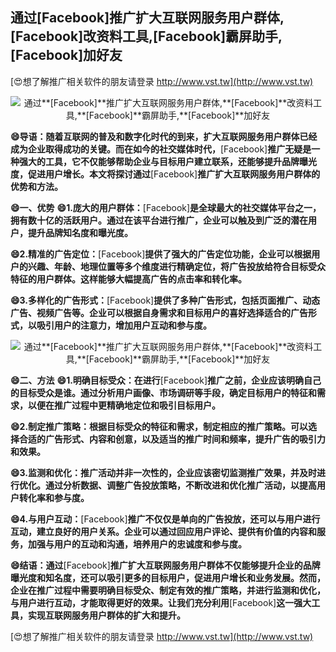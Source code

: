 ## **通过**[Facebook]**推广扩大互联网服务用户群体,**[Facebook]**改资料工具,**[Facebook]**霸屏助手,**[Facebook]**加好友**

[😍想了解推广相关软件的朋友请登录 http://www.vst.tw](http://www.vst.tw)

 <center><img src="https://vst.tw/MP4/tuiguang/png/0.png" alt="通过**[Facebook]**推广扩大互联网服务用户群体,**[Facebook]**改资料工具,**[Facebook]**霸屏助手,**[Facebook]**加好友"></center>

**😄导语：随着互联网的普及和数字化时代的到来，扩大互联网服务用户群体已经成为企业取得成功的关键。而在如今的社交媒体时代，**[Facebook]**推广无疑是一种强大的工具，它不仅能够帮助企业与目标用户建立联系，还能够提升品牌曝光度，促进用户增长。本文将探讨通过**[Facebook]**推广扩大互联网服务用户群体的优势和方法。**

**😄一、优势**
**😄1.庞大的用户群体：**[Facebook]**是全球最大的社交媒体平台之一，拥有数十亿的活跃用户。通过在该平台进行推广，企业可以触及到广泛的潜在用户，提升品牌知名度和曝光度。**

**😄2.精准的广告定位：**[Facebook]**提供了强大的广告定位功能，企业可以根据用户的兴趣、年龄、地理位置等多个维度进行精确定位，将广告投放给符合目标受众特征的用户群体。这样能够大幅提高广告的点击率和转化率。**

**😄3.多样化的广告形式：**[Facebook]**提供了多种广告形式，包括页面推广、动态广告、视频广告等。企业可以根据自身需求和目标用户的喜好选择适合的广告形式，以吸引用户的注意力，增加用户互动和参与度。**

 <center><img src="https://vst.tw/MP4/tuiguang/png/4.png" alt="通过**[Facebook]**推广扩大互联网服务用户群体,**[Facebook]**改资料工具,**[Facebook]**霸屏助手,**[Facebook]**加好友"></center>

**😄二、方法**
**😄1.明确目标受众：在进行**[Facebook]**推广之前，企业应该明确自己的目标受众是谁。通过分析用户画像、市场调研等手段，确定目标用户的特征和需求，以便在推广过程中更精确地定位和吸引目标用户。**

**😄2.制定推广策略：根据目标受众的特征和需求，制定相应的推广策略。可以选择合适的广告形式、内容和创意，以及适当的推广时间和频率，提升广告的吸引力和效果。**

**😄3.监测和优化：推广活动并非一次性的，企业应该密切监测推广效果，并及时进行优化。通过分析数据、调整广告投放策略，不断改进和优化推广活动，以提高用户转化率和参与度。**

**😄4.与用户互动：**[Facebook]**推广不仅仅是单向的广告投放，还可以与用户进行互动，建立良好的用户关系。企业可以通过回应用户评论、提供有价值的内容和服务，加强与用户的互动和沟通，培养用户的忠诚度和参与度。**

**😄结语：通过**[Facebook]**推广扩大互联网服务用户群体不仅能够提升企业的品牌曝光度和知名度，还可以吸引更多的目标用户，促进用户增长和业务发展。然而，企业在推广过程中需要明确目标受众、制定有效的推广策略，并进行监测和优化，与用户进行互动，才能取得更好的效果。让我们充分利用**[Facebook]**这一强大工具，实现互联网服务用户群体的扩大和提升。**

[😍想了解推广相关软件的朋友请登录 http://www.vst.tw](http://www.vst.tw)



